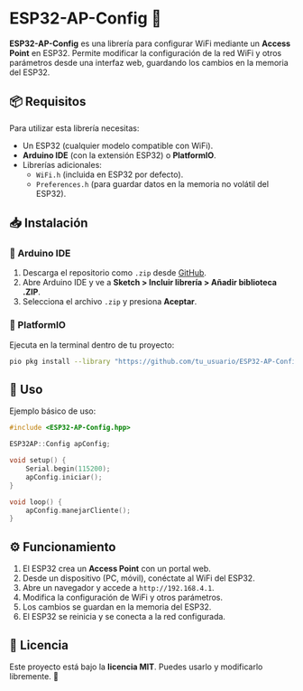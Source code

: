 # ESP32-AP-Config 🚀

**ESP32-AP-Config** es una librería para configurar WiFi mediante un **Access Point** en ESP32. Permite modificar la configuración de la red WiFi y otros parámetros desde una interfaz web, guardando los cambios en la memoria del ESP32.

## 📦 Requisitos

Para utilizar esta librería necesitas:
- Un ESP32 (cualquier modelo compatible con WiFi).
- **Arduino IDE** (con la extensión ESP32) o **PlatformIO**.
- Librerías adicionales:
  - `WiFi.h` (incluida en ESP32 por defecto).
  - `Preferences.h` (para guardar datos en la memoria no volátil del ESP32).

## 📥 Instalación

### 🔹 Arduino IDE

1. Descarga el repositorio como `.zip` desde [GitHub](https://github.com/tu_usuario/ESP32-AP-Config).
2. Abre Arduino IDE y ve a **Sketch > Incluir librería > Añadir biblioteca .ZIP**.
3. Selecciona el archivo `.zip` y presiona **Aceptar**.

### 🔹 PlatformIO

Ejecuta en la terminal dentro de tu proyecto:
```sh
pio pkg install --library "https://github.com/tu_usuario/ESP32-AP-Config.git"
```

## 🚀 Uso

Ejemplo básico de uso:

```cpp
#include <ESP32-AP-Config.hpp>

ESP32AP::Config apConfig;

void setup() {
    Serial.begin(115200);
    apConfig.iniciar();
}

void loop() {
    apConfig.manejarCliente();
}
```

## ⚙️ Funcionamiento

1. El ESP32 crea un **Access Point** con un portal web.
2. Desde un dispositivo (PC, móvil), conéctate al WiFi del ESP32.
3. Abre un navegador y accede a `http://192.168.4.1`.
4. Modifica la configuración de WiFi y otros parámetros.
5. Los cambios se guardan en la memoria del ESP32.
6. El ESP32 se reinicia y se conecta a la red configurada.

## 📜 Licencia

Este proyecto está bajo la **licencia MIT**. Puedes usarlo y modificarlo libremente. 🎉

